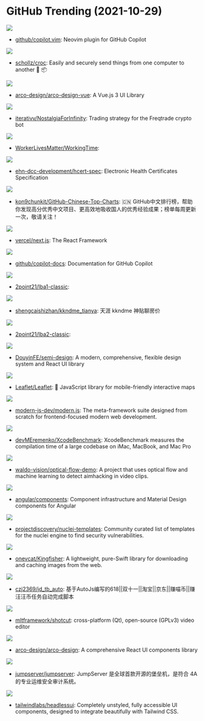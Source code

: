 # GitHub Trending (2021-10-29)

![](https://img.shields.io/badge/Vim%20script-New%20267-green?style=flat-square&logo=appveyor)
- [github/copilot.vim](https://github.com/github/copilot.vim): Neovim plugin for GitHub Copilot

![](https://img.shields.io/badge/Go-New%2041-green?style=flat-square&logo=appveyor)
- [schollz/croc](https://github.com/schollz/croc): Easily and securely send things from one computer to another 🐊 📦

![](https://img.shields.io/badge/TypeScript-New%2071-green?style=flat-square&logo=appveyor)
- [arco-design/arco-design-vue](https://github.com/arco-design/arco-design-vue): A Vue.js 3 UI Library

![](https://img.shields.io/badge/Python-New%202-green?style=flat-square&logo=appveyor)
- [iterativv/NostalgiaForInfinity](https://github.com/iterativv/NostalgiaForInfinity): Trading strategy for the Freqtrade crypto bot

![](https://img.shields.io/badge/none-New%20213-green?style=flat-square&logo=appveyor)
- [WorkerLivesMatter/WorkingTime](https://github.com/WorkerLivesMatter/WorkingTime): 

![](https://img.shields.io/badge/Makefile-New%2015-green?style=flat-square&logo=appveyor)
- [ehn-dcc-development/hcert-spec](https://github.com/ehn-dcc-development/hcert-spec): Electronic Health Certificates Specification

![](https://img.shields.io/badge/Java-New%20125-green?style=flat-square&logo=appveyor)
- [kon9chunkit/GitHub-Chinese-Top-Charts](https://github.com/kon9chunkit/GitHub-Chinese-Top-Charts): 🇨🇳 GitHub中文排行榜，帮助你发现高分优秀中文项目、更高效地吸收国人的优秀经验成果；榜单每周更新一次，敬请关注！

![](https://img.shields.io/badge/JavaScript-New%20234-green?style=flat-square&logo=appveyor)
- [vercel/next.js](https://github.com/vercel/next.js): The React Framework

![](https://img.shields.io/badge/Python-New%20688-green?style=flat-square&logo=appveyor)
- [github/copilot-docs](https://github.com/github/copilot-docs): Documentation for GitHub Copilot

![](https://img.shields.io/badge/Assembly-New%2063-green?style=flat-square&logo=appveyor)
- [2point21/lba1-classic](https://github.com/2point21/lba1-classic): 

![](https://img.shields.io/badge/none-New%2074-green?style=flat-square&logo=appveyor)
- [shengcaishizhan/kkndme_tianya](https://github.com/shengcaishizhan/kkndme_tianya): 天涯 kkndme 神贴聊房价

![](https://img.shields.io/badge/Assembly-New%2059-green?style=flat-square&logo=appveyor)
- [2point21/lba2-classic](https://github.com/2point21/lba2-classic): 

![](https://img.shields.io/badge/TypeScript-New%20585-green?style=flat-square&logo=appveyor)
- [DouyinFE/semi-design](https://github.com/DouyinFE/semi-design): A modern, comprehensive, flexible design system and React UI library

![](https://img.shields.io/badge/JavaScript-New%2030-green?style=flat-square&logo=appveyor)
- [Leaflet/Leaflet](https://github.com/Leaflet/Leaflet): 🍃 JavaScript library for mobile-friendly interactive maps

![](https://img.shields.io/badge/TypeScript-New%20294-green?style=flat-square&logo=appveyor)
- [modern-js-dev/modern.js](https://github.com/modern-js-dev/modern.js): The meta-framework suite designed from scratch for frontend-focused modern web development.

![](https://img.shields.io/badge/Swift-New%2081-green?style=flat-square&logo=appveyor)
- [devMEremenko/XcodeBenchmark](https://github.com/devMEremenko/XcodeBenchmark): XcodeBenchmark measures the compilation time of a large codebase on iMac, MacBook, and Mac Pro

![](https://img.shields.io/badge/Python-New%2089-green?style=flat-square&logo=appveyor)
- [waldo-vision/optical-flow-demo](https://github.com/waldo-vision/optical-flow-demo): A project that uses optical flow and machine learning to detect aimhacking in video clips.

![](https://img.shields.io/badge/TypeScript-New%205-green?style=flat-square&logo=appveyor)
- [angular/components](https://github.com/angular/components): Component infrastructure and Material Design components for Angular

![](https://img.shields.io/badge/Python-New%2015-green?style=flat-square&logo=appveyor)
- [projectdiscovery/nuclei-templates](https://github.com/projectdiscovery/nuclei-templates): Community curated list of templates for the nuclei engine to find security vulnerabilities.

![](https://img.shields.io/badge/Swift-New%206-green?style=flat-square&logo=appveyor)
- [onevcat/Kingfisher](https://github.com/onevcat/Kingfisher): A lightweight, pure-Swift library for downloading and caching images from the web.

![](https://img.shields.io/badge/JavaScript-New%20132-green?style=flat-square&logo=appveyor)
- [czj2369/jd_tb_auto](https://github.com/czj2369/jd_tb_auto): 基于AutoJs编写的618||双十一||淘宝||京东||赚喵币||赚汪汪币任务自动完成脚本

![](https://img.shields.io/badge/C%2B%2B-New%2041-green?style=flat-square&logo=appveyor)
- [mltframework/shotcut](https://github.com/mltframework/shotcut): cross-platform (Qt), open-source (GPLv3) video editor

![](https://img.shields.io/badge/TypeScript-New%20352-green?style=flat-square&logo=appveyor)
- [arco-design/arco-design](https://github.com/arco-design/arco-design): A comprehensive React UI components library

![](https://img.shields.io/badge/Python-New%2023-green?style=flat-square&logo=appveyor)
- [jumpserver/jumpserver](https://github.com/jumpserver/jumpserver): JumpServer 是全球首款开源的堡垒机，是符合 4A 的专业运维安全审计系统。

![](https://img.shields.io/badge/TypeScript-New%2020-green?style=flat-square&logo=appveyor)
- [tailwindlabs/headlessui](https://github.com/tailwindlabs/headlessui): Completely unstyled, fully accessible UI components, designed to integrate beautifully with Tailwind CSS.

